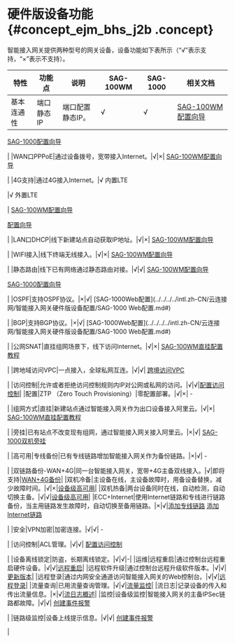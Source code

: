 # 硬件版设备功能 {#concept_ejm_bhs_j2b .concept}

智能接入网关提供两种型号的网关设备，设备功能如下表所示（“√”表示支持，“×”表示不支持）。

|特性|功能点|说明|SAG-100WM|SAG-1000|相关文档|
|--|---|--|---------|--------|----|
|基本连通性|端口静态IP|端口配置静态IP。|√|√| [SAG-100WM配置向导](../../../../intl.zh-CN/智能接入网关硬件版/配置指导/SAG-100WM使用说明/配置流程.md#)

 [SAG-1000配置向导](../../../../intl.zh-CN/智能接入网关硬件版/配置指导/SAG-1000使用说明/配置流程.md#)

 |
|WAN口PPPoE|通过设备拨号，宽带接入Internet。|√|×| [SAG-100WM配置向导](../../../../intl.zh-CN/智能接入网关硬件版/配置指导/SAG-100WM使用说明/配置流程.md#)

 |
|4G支持|通过4G接入Internet。|√ 内置LTE

 |√ 外置LTE

 | [SAG-100WM配置向导](../../../../intl.zh-CN/智能接入网关硬件版/配置指导/SAG-100WM使用说明/配置流程.md#)

 [配置向导](../../../../intl.zh-CN/智能接入网关硬件版/配置指导/SAG-1000使用说明/配置流程.md#)

 |
|LAN口DHCP|线下新建站点自动获取IP地址。|√|×| [SAG-100WM配置向导](../../../../intl.zh-CN/智能接入网关硬件版/配置指导/SAG-100WM使用说明/配置流程.md#)

 |
|WIFI接入|线下终端无线接入。|√|×| [SAG-100WM配置向导](../../../../intl.zh-CN/智能接入网关硬件版/配置指导/SAG-100WM使用说明/配置流程.md#)

 |
|静态路由|线下已有网络通过静态路由对接。|√|√| [SAG-100WM配置向导](../../../../intl.zh-CN/智能接入网关硬件版/配置指导/SAG-100WM使用说明/配置流程.md#)

 [SAG-1000配置向导](../../../../intl.zh-CN/智能接入网关硬件版/配置指导/SAG-1000使用说明/配置流程.md#)

 |
|OSPF|支持OSPF协议。|×|√| [SAG-1000Web配置](../../../../intl.zh-CN/云连接网/智能接入网关硬件版设备配置/SAG-1000 Web配置.md#)

 |
|BGP|支持BGP协议。|×|√| [SAG-1000Web配置](../../../../intl.zh-CN/云连接网/智能接入网关硬件版设备配置/SAG-1000 Web配置.md#)

 |
|公网SNAT|直挂组网场景下，线下访问Internet。|√|×| [SAG-100WM直挂配置教程](../../../../intl.zh-CN/最佳实践/SAG-100WM直挂配置教程.md#)

 |
|跨地域访问VPC|一点接入，全球私网互连。|√|√| [跨境访问VPC](../../../../intl.zh-CN/最佳实践/跨地域访问VPC.md#)

 |
|访问控制|允许或者拒绝访问控制规则内IP对公网或私网的访问。|√|√|[配置访问控制](../../../../intl.zh-CN/访问控制/配置访问控制.md#)|
|配置|ZTP （Zero Touch Provisioning）|零配置部署。|√|×| -

 |
|组网方式|直挂|新建站点通过智能接入网关作为出口设备接入阿里云。|√|×| [SAG-100WM直挂配置教程](../../../../intl.zh-CN/最佳实践/SAG-100WM直挂配置教程.md#)

 |
|旁挂|已有站点不改变现有组网，通过智能接入网关接入阿里云。|×|√| [SAG-1000双机旁挂](../../../../intl.zh-CN/最佳实践/SAG-1000双机旁挂动态路由热备组网配置教程/配置概览.md#)

 |
|高可用|专线备份|已有专线链路增加智能接入网关作为备份链路。|×|√| -

 |
|双链路备份-WAN+4G|同一台智能接入网关，宽带+4G主备双线接入。|√|即将支持|[WAN+4G备份](../../../../intl.zh-CN/智能接入网关硬件版/高可用配置/WAN+4G备份.md#)|
|双机冷备|主设备在线，主设备故障时，用备设备替换，减少故障时间。|√|×|[设备级高可用](../../../../intl.zh-CN/智能接入网关硬件版/高可用配置/设备级高可用.md#)|
|双机热备|两台设备同时在线，自动检测，自动切换主备。|√|√|[设备级高可用](../../../../intl.zh-CN/智能接入网关硬件版/高可用配置/设备级高可用.md#)|
|ECC+Internet|使用Internet链路和专线进行链路备份，当主用链路发生故障时，自动切换至备用链路。|×|√|[添加专线链路](../../../../intl.zh-CN/智能接入网关硬件版/配置指导/管理智能接入网关实例/添加专线链路.md#) [添加Internet链路](../../../../intl.zh-CN/智能接入网关硬件版/配置指导/管理智能接入网关实例/添加Internet链路.md#)

 |
|安全|VPN加密|加密连接。|√|√| -

 |
|访问控制|ACL管理。|√|√| [配置访问控制](../../../../intl.zh-CN/访问控制/配置访问控制.md#)

 |
|设备离线锁定|防盗，长期离线锁定。|√|√|-|
|运维|远程重启|通过控制台远程重启硬件设备。|√|√|[远程重启](../../../../intl.zh-CN/智能接入网关硬件版/配置指导/管理设备/远程重启.md#)|
|远程软件升级|通过控制台远程升级软件版本。|√|√|[更新版本](../../../../intl.zh-CN/智能接入网关硬件版/配置指导/管理设备/更新版本.md#)|
|远程登录|通过内网安全通道访问智能接入网关的Web控制台。|√|√|[远程登录](../../../../intl.zh-CN/智能接入网关硬件版/配置指导/管理设备/远程登录.md#)|
|流量查询|已用流量查询管理。|√|√|[流量监控](../../../../intl.zh-CN/智能接入网关硬件版/监控/流量监控.md#)|
|流日志|记录设备的传入和传出流量信息。|×|√|[流日志概述](../../../../intl.zh-CN/流日志/流日志概述.md#)|
|监控|设备级监控|智能接入网关的主备IPSec链路都故障。|√|√| [创建事件报警](../../../../intl.zh-CN/智能接入网关硬件版/监控/创建事件报警.md#)

 |
|链路级监控|设备上线提示信息。|√|√| [创建事件报警](../../../../intl.zh-CN/智能接入网关硬件版/监控/创建事件报警.md#)

 |

